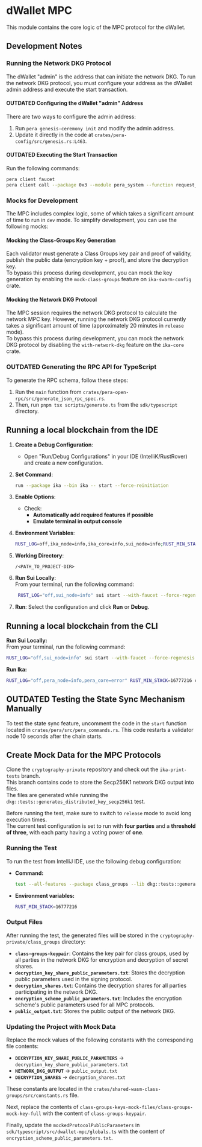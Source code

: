 # dWallet MPC

This module contains the core logic of the MPC protocol for the dWallet.

## Development Notes

### Running the Network DKG Protocol

The dWallet "admin" is the address that can initiate the network DKG.
To run the network DKG protocol,
you must configure your address as the dWallet admin address and execute the start transaction.

#### **OUTDATED** Configuring the dWallet "admin" Address

There are two ways to configure the admin address:

1. Run `pera genesis-ceremony init` and modify the admin address.
2. Update it directly in the code at `crates/pera-config/src/genesis.rs:L463`.

#### **OUTDATED** Executing the Start Transaction

Run the following commands:

```bash
pera client faucet
pera client call --package 0x3 --module pera_system --function request_start_network_dkg --args 1 0x5 --gas-budget 1000000000
```

### Mocks for Development

The MPC includes complex logic, some of which takes a significant amount of time to run in `dev` mode.
To simplify development, you can use the following mocks:

#### Mocking the Class-Groups Key Generation

Each validator must generate a Class Groups key pair and proof of validity,
publish the public data (encryption key + proof), and store the decryption key.  
To bypass this process during development, you can mock the key generation by enabling the `mock-class-groups` feature
on `ika-swarm-config` crate.

#### Mocking the Network DKG Protocol

The MPC session requires the network DKG protocol to calculate the network MPC key.
However, running the network DKG protocol currently takes a significant amount of time (approximately 20 minutes in
`release` mode).  
To bypass this process during development, you can mock the network DKG protocol by disabling the `with-network-dkg`
feature on the `ika-core` crate.

### **OUTDATED** Generating the RPC API for TypeScript

To generate the RPC schema, follow these steps:

1. Run the `main` function from `crates/pera-open-rpc/src/generate_json_rpc_spec.rs`.
2. Then, run `pnpm tsx scripts/generate.ts` from the `sdk/typescript` directory.

## Running a local blockchain from the IDE

1. **Create a Debug Configuration**:
    - Open "Run/Debug Configurations" in your IDE (IntelliK/RustRover) and create a new configuration.

2. **Set Command**:

   ```bash
   run --package ika --bin ika -- start --force-reinitiation
   ```

3. **Enable Options**:
    - Check:
        - **Automatically add required features if possible**
        - **Emulate terminal in output console**

4. **Environment Variables**:
   ```bash
   RUST_LOG=off,ika_node=info,ika_core=info,sui_node=info;RUST_MIN_STACK=16777216
   ```

5. **Working Directory**:
   ```plaintext
   /<PATH_TO_PROJECT-DIR>
   ```

6. **Run Sui Locally**:  
   From your terminal, run the following command:
   ```bash
    RUST_LOG="off,sui_node=info" sui start --with-faucet --force-regenesis --epoch-duration-ms 18000000
   ```

7. **Run**: Select the configuration and click **Run** or **Debug**.

## Running a local blockchain from the CLI

**Run Sui Locally:**  
From your terminal, run the following command:

```bash
RUST_LOG="off,sui_node=info" sui start --with-faucet --force-regenesis --epoch-duration-ms 18000000
```

**Run Ika:**

```bash
RUST_LOG="off,pera_node=info,pera_core=error" RUST_MIN_STACK=16777216 cargo run --bin ika -- start --force-reinitiation
```

## **OUTDATED** Testing the State Sync Mechanism Manually

To test the state sync feature, uncomment the code in the `start` function located in
`crates/pera/src/pera_commands.rs`.
This code restarts a validator node 10 seconds after the chain starts.

## Create Mock Data for the MPC Protocols

Clone the `cryptography-private` repository and check out the `ika-print-tests` branch.  
This branch contains code to store the Secp256K1 network DKG output into files.  
The files are generated while running the `dkg::tests::generates_distributed_key_secp256k1` test.

Before running the test, make sure to switch to `release` mode to avoid long execution times.  
The current test configuration is set to run with **four parties** and a **threshold of three**, with each party having
a voting power of **one**.

### Running the Test

To run the test from IntelliJ IDE, use the following debug configuration:

- **Command:**
  ```sh
  test --all-features --package class_groups --lib dkg::tests::generates_distributed_key_secp256k1 -- --nocapture
  ```
- **Environment variables:**
  ```sh
  RUST_MIN_STACK=16777216
  ```

### Output Files

After running the test, the generated files will be stored in the `cryptography-private/class_groups` directory:

- **`class-groups-keypair`**: Contains the key pair for class groups, used by all parties in the network DKG for
  encryption and decryption of secret shares.
- **`decryption_key_share_public_parameters.txt`**: Stores the decryption public parameters used in the signing
  protocol.
- **`decryption_shares.txt`**: Contains the decryption shares for all parties participating in the network DKG.
- **`encryption_scheme_public_parameters.txt`**: Includes the encryption scheme's public parameters used for all MPC
  protocols.
- **`public_output.txt`**: Stores the public output of the network DKG.

### Updating the Project with Mock Data

Replace the mock values of the following constants with the corresponding file contents:

- **`DECRYPTION_KEY_SHARE_PUBLIC_PARAMETERS`** → `decryption_key_share_public_parameters.txt`
- **`NETWORK_DKG_OUTPUT`** → `public_output.txt`
- **`DECRYPTION_SHARES`** → `decryption_shares.txt`

These constants are located in the `crates/shared-wasm-class-groups/src/constants.rs` file.

Next, replace the contents of `class-groups-keys-mock-files/class-groups-mock-key-full` with the content of
`class-groups-keypair`.

Finally, update the `mockedProtocolPublicParameters` in `sdk/typescript/src/dwallet-mpc/globals.ts` with the content of
`encryption_scheme_public_parameters.txt`.  
